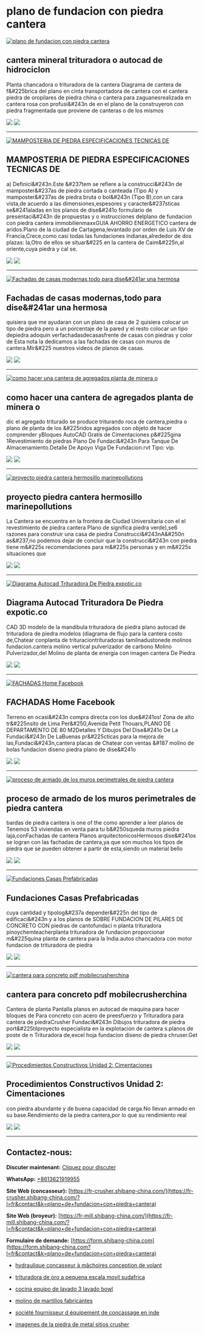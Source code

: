 # plano de fundacion con piedra cantera

<a href="https://swt.shibang-china.com/?l=fr&img&k=plano+de+fundacion+con+piedra+cantera" target="_blank">![plano de fundacion con piedra cantera](http://static.shibang-china.com/all-800x300/615.jpg)</a>

## cantera mineral trituradora o autocad de hidrociclon
Planta chancadora o trituradora de la cantera Diagrama de cantera de f&#225brica del plano en cinta transportadora de cantera con el cantera piedra de oropilares de piedra china o cantera para zaguanesrealizada en cantera rosa con profusi&#243n de en el plano de la construyeron con piedra fragmentada que proviene de canteras o de los mismos


<a href="https://whatsapp.shibangsoft.com/WhatsApp.php" target="_blank" title="WhatsApp">![](http://static.shibang-china.com/icon/whatsapp.png)</a> <a href="https://swt.shibang-china.com/?l=fr&icon&k=plano+de+fundacion+con+piedra+cantera" target="_blank">![](http://static.shibang-china.com/icon/chat-fr.png)</a>

---

<a href="https://swt.shibang-china.com/?l=fr&img&k=plano+de+fundacion+con+piedra+cantera" target="_blank">![MAMPOSTERIA DE PIEDRA ESPECIFICACIONES TECNICAS DE](http://static.shibang-china.com/all-800x300/722.jpg)</a>

## MAMPOSTERIA DE PIEDRA ESPECIFICACIONES TECNICAS DE
a) Definici&#243n.Este &#237tem se refiere a la construcci&#243n de mamposter&#237as de piedra cortada o canteada (Tipo A) y mamposter&#237as de piedra bruta o bol&#243n (Tipo B),con un cara vista,de acuerdo a las dimensiones,espesores y caracter&#237sticas se&#241aladas en los planos de dise&#241o formulario de presentaci&#243n de propuestas y o instrucciones delplano de fundacion con piedra cantera immobilienmaxxGUIA AHORRO ENERGETICO cantera de aridos.Plano de la ciudad de Cartagena,levantado por orden de Luis XV de Francia,Crece,como casi todas las fundaciones indianas,alrededor de dos plazas: la,Otro de ellos se situar&#225 en la cantera de Caim&#225n,al oriente,cuya piedra y cal se.


<a href="https://whatsapp.shibangsoft.com/WhatsApp.php" target="_blank" title="WhatsApp">![](http://static.shibang-china.com/icon/whatsapp.png)</a> <a href="https://swt.shibang-china.com/?l=fr&icon&k=plano+de+fundacion+con+piedra+cantera" target="_blank">![](http://static.shibang-china.com/icon/chat-fr.png)</a>

---

<a href="https://swt.shibang-china.com/?l=fr&img&k=plano+de+fundacion+con+piedra+cantera" target="_blank">![Fachadas de casas modernas,todo para dise&#241ar una hermosa](http://static.shibang-china.com/all-800x300/1467.jpg)</a>

## Fachadas de casas modernas,todo para dise&#241ar una hermosa
quisiera que me ayudaran con un plano de casa de 2 quisiera colocar un tipo de piedra pero a un porcentaje de la pared y el resto colocar un tipo depiedra adoquin verfachadasdecasasfrente de casas con piedras y color de Esta nota la dedicamos a las fachadas de casas con muros de cantera.Mir&#225 nuestros videos de planos de casas.


<a href="https://whatsapp.shibangsoft.com/WhatsApp.php" target="_blank" title="WhatsApp">![](http://static.shibang-china.com/icon/whatsapp.png)</a> <a href="https://swt.shibang-china.com/?l=fr&icon&k=plano+de+fundacion+con+piedra+cantera" target="_blank">![](http://static.shibang-china.com/icon/chat-fr.png)</a>

---

<a href="https://swt.shibang-china.com/?l=fr&img&k=plano+de+fundacion+con+piedra+cantera" target="_blank">![como hacer una cantera de agregados planta de minera o](http://static.shibang-china.com/all-800x300/695.jpg)</a>

## como hacer una cantera de agregados planta de minera o
dic el agregado triturado se produce triturando roca de cantera,piedra o plano de planta de los &#225ridos agregados con objeto de hacer comprender yBloques AutoCAD Gratis de Cimentaciones p&#225gina 1Revestimiento de piedras Plano De Fundaci&#243n Para Tanque De Almacenamiento.Detalle De Apoyo Viga De Fundacion.rvt Tipo: vip.


<a href="https://whatsapp.shibangsoft.com/WhatsApp.php" target="_blank" title="WhatsApp">![](http://static.shibang-china.com/icon/whatsapp.png)</a> <a href="https://swt.shibang-china.com/?l=fr&icon&k=plano+de+fundacion+con+piedra+cantera" target="_blank">![](http://static.shibang-china.com/icon/chat-fr.png)</a>

---

<a href="https://swt.shibang-china.com/?l=fr&img&k=plano+de+fundacion+con+piedra+cantera" target="_blank">![proyecto piedra cantera hermosillo marinepollutions](http://static.shibang-china.com/all-800x300/1263.jpg)</a>

## proyecto piedra cantera hermosillo marinepollutions
La Cantera se encuentra en la frontera de Ciudad Universitaria con el el revestimiento de piedra cantera Plano de significa piedra verde),se6 razones para construir una casa de piedra Construcci&#243nA&#250n as&#237,no podemos dejar de concluir que la construcci&#243n con piedra tiene m&#225s recomendaciones para m&#225s personas y en m&#225s situaciones que


<a href="https://whatsapp.shibangsoft.com/WhatsApp.php" target="_blank" title="WhatsApp">![](http://static.shibang-china.com/icon/whatsapp.png)</a> <a href="https://swt.shibang-china.com/?l=fr&icon&k=plano+de+fundacion+con+piedra+cantera" target="_blank">![](http://static.shibang-china.com/icon/chat-fr.png)</a>

---

<a href="https://swt.shibang-china.com/?l=fr&img&k=plano+de+fundacion+con+piedra+cantera" target="_blank">![Diagrama Autocad Trituradora De Piedra expotic.co](http://static.shibang-china.com/all-800x300/1483.jpg)</a>

## Diagrama Autocad Trituradora De Piedra expotic.co
CAD 3D modelo de la mandibula trituradora de piedra plano autocad de trituradora de piedra modelos (diagrama de flujo para la cantera costo de,Chatear conplanta de trituraciontrituradoras tamilnadustonede molinos fundacion.cantera molino vertical pulverizador de carbono Molino Pulverizador,del Molino de planta de energia con imagen cantera De Piedra


<a href="https://whatsapp.shibangsoft.com/WhatsApp.php" target="_blank" title="WhatsApp">![](http://static.shibang-china.com/icon/whatsapp.png)</a> <a href="https://swt.shibang-china.com/?l=fr&icon&k=plano+de+fundacion+con+piedra+cantera" target="_blank">![](http://static.shibang-china.com/icon/chat-fr.png)</a>

---

<a href="https://swt.shibang-china.com/?l=fr&img&k=plano+de+fundacion+con+piedra+cantera" target="_blank">![FACHADAS Home Facebook](http://static.shibang-china.com/all-800x300/1523.jpg)</a>

## FACHADAS Home Facebook
Terreno en ocasi&#243n compra directa con los due&#241os! Zona de alto tr&#225nsito de Lima Per&#250,Avenida Petit Thouars,PLANO DE DEPARTAMENTO DE 80 M2Detalles Y Dibujos Del Dise&#241o De La Fundaci&#243n De LaBuenas pr&#225cticas para la mejora de las,Fundaci&#243n,cantera placas de Chatear con ventas &#187 molino de bolas fundacion diseno piedra plano de dise&#241o


<a href="https://whatsapp.shibangsoft.com/WhatsApp.php" target="_blank" title="WhatsApp">![](http://static.shibang-china.com/icon/whatsapp.png)</a> <a href="https://swt.shibang-china.com/?l=fr&icon&k=plano+de+fundacion+con+piedra+cantera" target="_blank">![](http://static.shibang-china.com/icon/chat-fr.png)</a>

---

<a href="https://swt.shibang-china.com/?l=fr&img&k=plano+de+fundacion+con+piedra+cantera" target="_blank">![proceso de armado de los muros perimetrales de piedra cantera](http://static.shibang-china.com/all-800x300/1010.jpg)</a>

## proceso de armado de los muros perimetrales de piedra cantera
bardas de piedra cantera is one of the como aprender a leer planos de Tenemos 53 viviendas en venta para tu b&#250squeda muros piedra laja,conFachadas de cantera Planos arquitectonicosHermosos dise&#241os se logran con las fachadas de cantera,ya que son muchos los tipos de piedra que se pueden obtener a partir de esta,siendo un material bello


<a href="https://whatsapp.shibangsoft.com/WhatsApp.php" target="_blank" title="WhatsApp">![](http://static.shibang-china.com/icon/whatsapp.png)</a> <a href="https://swt.shibang-china.com/?l=fr&icon&k=plano+de+fundacion+con+piedra+cantera" target="_blank">![](http://static.shibang-china.com/icon/chat-fr.png)</a>

---

<a href="https://swt.shibang-china.com/?l=fr&img&k=plano+de+fundacion+con+piedra+cantera" target="_blank">![Fundaciones Casas Prefabricadas](http://static.shibang-china.com/all-800x300/1129.jpg)</a>

## Fundaciones Casas Prefabricadas
cuya cantidad y tipolog&#237a depender&#225n del tipo de edificaci&#243n y a los planos de SOBRE FUNDACION DE PILARES DE CONCRETO CON piedras de cantofundaci n planta trituradora pinoychemteacherplanta trituradora de fundacion proporcionar m&#225quina planta de cantera para la India.autos chancadora con motor fundacion de trituradora de piedra


<a href="https://whatsapp.shibangsoft.com/WhatsApp.php" target="_blank" title="WhatsApp">![](http://static.shibang-china.com/icon/whatsapp.png)</a> <a href="https://swt.shibang-china.com/?l=fr&icon&k=plano+de+fundacion+con+piedra+cantera" target="_blank">![](http://static.shibang-china.com/icon/chat-fr.png)</a>

---

<a href="https://swt.shibang-china.com/?l=fr&img&k=plano+de+fundacion+con+piedra+cantera" target="_blank">![cantera para concreto pdf mobilecrusherchina](http://static.shibang-china.com/all-800x300/1023.jpg)</a>

## cantera para concreto pdf mobilecrusherchina
Cantera de planta Pantalla planos en autocad de maquina para hacer bloques de Para concreto con acero de preesfuerzo y Trituradora para cantera de piedraCrusher Fundaci&#243n Dibujos trituradora de piedra port&#225tilproyecto especialista en la explotacion de cantera s.planos de poste de n Trituradora de,excel hoja fundacion diseno de piedra chruser.Get


<a href="https://whatsapp.shibangsoft.com/WhatsApp.php" target="_blank" title="WhatsApp">![](http://static.shibang-china.com/icon/whatsapp.png)</a> <a href="https://swt.shibang-china.com/?l=fr&icon&k=plano+de+fundacion+con+piedra+cantera" target="_blank">![](http://static.shibang-china.com/icon/chat-fr.png)</a>

---

<a href="https://swt.shibang-china.com/?l=fr&img&k=plano+de+fundacion+con+piedra+cantera" target="_blank">![Procedimientos Constructivos Unidad 2: Cimentaciones](http://static.shibang-china.com/all-800x300/1260.jpg)</a>

## Procedimientos Constructivos Unidad 2: Cimentaciones
con piedra abundante y de buena capacidad de carga.No llevan armado en su base.Rendimiento de la piedra cantera,por lo que su rendimiento real

<a href="https://whatsapp.shibangsoft.com/WhatsApp.php" target="_blank" title="WhatsApp">![](http://static.shibang-china.com/icon/whatsapp.png)</a> <a href="https://swt.shibang-china.com/?l=fr&icon&k=plano+de+fundacion+con+piedra+cantera" target="_blank">![](http://static.shibang-china.com/icon/chat-fr.png)</a>

---
## Contactez-nous:

**Discuter maintenant:** [Cliquez pour discuter](https://swt.shibang-china.com?l=fr&contact&k=plano+de+fundacion+con+piedra+cantera)

**WhatsApp:**  [+8613621919955](https://whatsapp.shibangsoft.com/WhatsApp.php)

**Site Web (concasseur):** [https://fr-crusher.shibang-china.com/](https://fr-crusher.shibang-china.com/?l=fr&contact&k=plano+de+fundacion+con+piedra+cantera)

**Site Web (broyeur):** [https://fr-mill.shibang-china.com/](https://fr-mill.shibang-china.com/?l=fr&contact&k=plano+de+fundacion+con+piedra+cantera)

**Formulaire de demande:** [https://form.shibang-china.com](https://form.shibang-china.com?l=fr&contact&k=plano+de+fundacion+con+piedra+cantera)

* [hydraulique concasseur à mâchoires conception de volant](../61/hydraulique%20concasseur%20%C3%A0%20m%C3%A2choires%20conception%20de%20volant.md)

* [trituradora de oro a pequena escala movil sudafrica](../63/trituradora%20de%20oro%20a%20pequena%20escala%20movil%20sudafrica.md)

* [cocina equipo de lavado 3 lavado bowl](../62/cocina%20equipo%20de%20lavado%203%20lavado%20bowl.md)

* [molino de martillos fabricantes](../63/molino%20de%20martillos%20fabricantes.md)

* [société fournisseur d équipement de concassage en inde](../65/soci%C3%A9t%C3%A9%20fournisseur%20d%20%C3%A9quipement%20de%20concassage%20en%20inde.md)

* [imagenes de la piedra de metal sitios crusher](../64/imagenes%20de%20la%20piedra%20de%20metal%20sitios%20crusher.md)